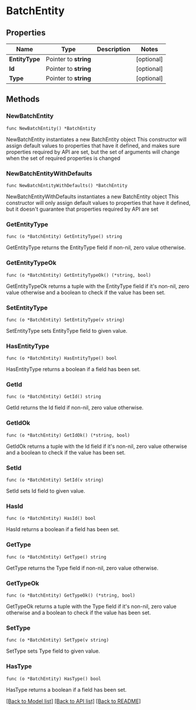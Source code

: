 # BatchEntity

## Properties

Name | Type | Description | Notes
------------ | ------------- | ------------- | -------------
**EntityType** | Pointer to **string** |  | [optional] 
**Id** | Pointer to **string** |  | [optional] 
**Type** | Pointer to **string** |  | [optional] 

## Methods

### NewBatchEntity

`func NewBatchEntity() *BatchEntity`

NewBatchEntity instantiates a new BatchEntity object
This constructor will assign default values to properties that have it defined,
and makes sure properties required by API are set, but the set of arguments
will change when the set of required properties is changed

### NewBatchEntityWithDefaults

`func NewBatchEntityWithDefaults() *BatchEntity`

NewBatchEntityWithDefaults instantiates a new BatchEntity object
This constructor will only assign default values to properties that have it defined,
but it doesn't guarantee that properties required by API are set

### GetEntityType

`func (o *BatchEntity) GetEntityType() string`

GetEntityType returns the EntityType field if non-nil, zero value otherwise.

### GetEntityTypeOk

`func (o *BatchEntity) GetEntityTypeOk() (*string, bool)`

GetEntityTypeOk returns a tuple with the EntityType field if it's non-nil, zero value otherwise
and a boolean to check if the value has been set.

### SetEntityType

`func (o *BatchEntity) SetEntityType(v string)`

SetEntityType sets EntityType field to given value.

### HasEntityType

`func (o *BatchEntity) HasEntityType() bool`

HasEntityType returns a boolean if a field has been set.

### GetId

`func (o *BatchEntity) GetId() string`

GetId returns the Id field if non-nil, zero value otherwise.

### GetIdOk

`func (o *BatchEntity) GetIdOk() (*string, bool)`

GetIdOk returns a tuple with the Id field if it's non-nil, zero value otherwise
and a boolean to check if the value has been set.

### SetId

`func (o *BatchEntity) SetId(v string)`

SetId sets Id field to given value.

### HasId

`func (o *BatchEntity) HasId() bool`

HasId returns a boolean if a field has been set.

### GetType

`func (o *BatchEntity) GetType() string`

GetType returns the Type field if non-nil, zero value otherwise.

### GetTypeOk

`func (o *BatchEntity) GetTypeOk() (*string, bool)`

GetTypeOk returns a tuple with the Type field if it's non-nil, zero value otherwise
and a boolean to check if the value has been set.

### SetType

`func (o *BatchEntity) SetType(v string)`

SetType sets Type field to given value.

### HasType

`func (o *BatchEntity) HasType() bool`

HasType returns a boolean if a field has been set.


[[Back to Model list]](../README.md#documentation-for-models) [[Back to API list]](../README.md#documentation-for-api-endpoints) [[Back to README]](../README.md)


